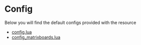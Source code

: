 # Config

Below you will find the default configs provided with the resource

- [config.lua](Matrix_Default-Config)
- [config_matrixboards.lua](Matrix_Default-Matrix-Config)